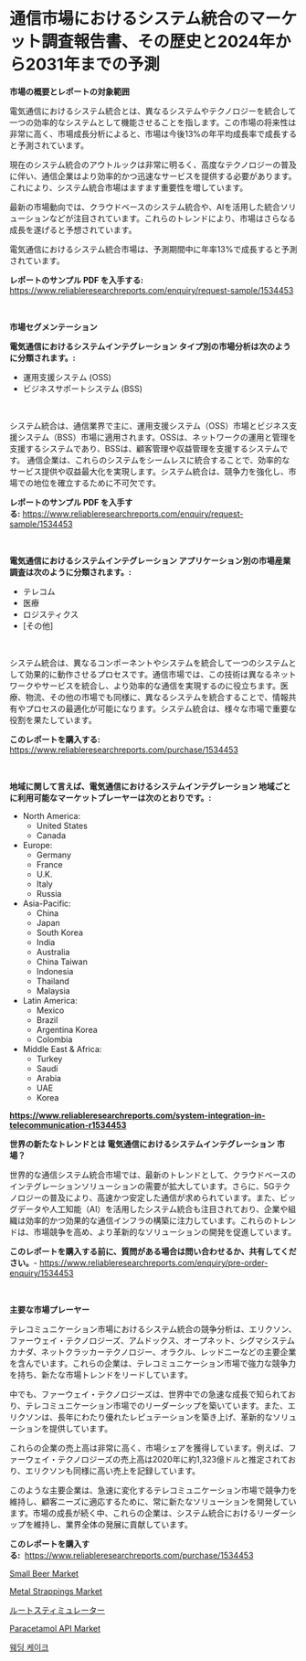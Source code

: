 <p><h1>通信市場におけるシステム統合のマーケット調査報告書、その歴史と2024年から2031年までの予測</h1></p><p><strong>市場の概要とレポートの対象範囲</strong></p>
<p><p>電気通信におけるシステム統合とは、異なるシステムやテクノロジーを統合して一つの効率的なシステムとして機能させることを指します。この市場の将来性は非常に高く、市場成長分析によると、市場は今後13%の年平均成長率で成長すると予測されています。</p><p>現在のシステム統合のアウトルックは非常に明るく、高度なテクノロジーの普及に伴い、通信企業はより効率的かつ迅速なサービスを提供する必要があります。これにより、システム統合市場はますます重要性を増しています。</p><p>最新の市場動向では、クラウドベースのシステム統合や、AIを活用した統合ソリューションなどが注目されています。これらのトレンドにより、市場はさらなる成長を遂げると予想されています。</p><p>電気通信におけるシステム統合市場は、予測期間中に年率13%で成長すると予測されています。</p></p>
<p><strong>レポートのサンプル PDF を入手する:</strong> <a href="https://www.reliableresearchreports.com/enquiry/request-sample/1534453">https://www.reliableresearchreports.com/enquiry/request-sample/1534453</a></p>
<p>&nbsp;</p>
<p><strong>市場セグメンテーション</strong></p>
<p><strong>電気通信におけるシステムインテグレーション タイプ別の市場分析は次のように分類されます。:</strong></p>
<p><ul><li>運用支援システム (OSS)</li><li>ビジネスサポートシステム (BSS)</li></ul></p>
<p>&nbsp;</p>
<p><p>システム統合は、通信業界で主に、運用支援システム（OSS）市場とビジネス支援システム（BSS）市場に適用されます。OSSは、ネットワークの運用と管理を支援するシステムであり、BSSは、顧客管理や収益管理を支援するシステムです。 通信企業は、これらのシステムをシームレスに統合することで、効率的なサービス提供や収益最大化を実現します。システム統合は、競争力を強化し、市場での地位を確立するために不可欠です。</p></p>
<p><strong>レポートのサンプル PDF を入手する:</strong>&nbsp;<a href="https://www.reliableresearchreports.com/enquiry/request-sample/1534453">https://www.reliableresearchreports.com/enquiry/request-sample/1534453</a></p>
<p>&nbsp;</p>
<p><strong> 電気通信におけるシステムインテグレーション アプリケーション別の市場産業調査は次のように分類されます。:</strong></p>
<p><ul><li>テレコム</li><li>医療</li><li>ロジスティクス</li><li>[その他]</li></ul></p>
<p>&nbsp;</p>
<p><p>システム統合は、異なるコンポーネントやシステムを統合して一つのシステムとして効果的に動作させるプロセスです。通信市場では、この技術は異なるネットワークやサービスを統合し、より効率的な通信を実現するのに役立ちます。医療、物流、その他の市場でも同様に、異なるシステムを統合することで、情報共有やプロセスの最適化が可能になります。システム統合は、様々な市場で重要な役割を果たしています。</p></p>
<p><strong>このレポートを購入する:</strong>&nbsp; <a href="https://www.reliableresearchreports.com/purchase/1534453">https://www.reliableresearchreports.com/purchase/1534453</a></p>
<p>&nbsp;</p>
<p><strong>地域に関して言えば、電気通信におけるシステムインテグレーション 地域ごとに利用可能なマーケットプレーヤーは次のとおりです。:</strong></p>
<p><ul>
    <li>
        North America:
        <ul>
            <li>United States</li>
            <li>Canada</li>
        </ul>
    </li>
    <li>
        Europe:
        <ul>
            <li>Germany</li>
            <li>France</li>
            <li>U.K.</li>
            <li>Italy</li>
            <li>Russia</li>
        </ul>
    </li>
    <li>
        Asia-Pacific:
        <ul>
            <li>China</li>
            <li>Japan</li>
            <li>South Korea</li>
            <li>India</li>
            <li>Australia</li>
            <li>China Taiwan</li>
            <li>Indonesia</li>
            <li>Thailand</li>
            <li>Malaysia</li>
        </ul>
    </li>
    <li>
        Latin America:
        <ul>
            <li>Mexico</li>
            <li>Brazil</li>
            <li>Argentina Korea</li>
            <li>Colombia</li>
        </ul>
    </li>
    <li>
        Middle East & Africa:
        <ul>
            <li>Turkey</li>
            <li>Saudi</li>
            <li>Arabia</li>
            <li>UAE</li>
            <li>Korea</li>
        </ul>
    </li>
    </ul></p>
<p><strong><a href="https://www.reliableresearchreports.com/system-integration-in-telecommunication-r1534453">https://www.reliableresearchreports.com/system-integration-in-telecommunication-r1534453</a></strong>&nbsp;</p>
<p><strong>世界の新たなトレンドとは 電気通信におけるシステムインテグレーション 市場？</strong></p>
<p><p>世界的な通信システム統合市場では、最新のトレンドとして、クラウドベースのインテグレーションソリューションの需要が拡大しています。さらに、5Gテクノロジーの普及により、高速かつ安定した通信が求められています。また、ビッグデータや人工知能（AI）を活用したシステム統合も注目されており、企業や組織は効率的かつ効果的な通信インフラの構築に注力しています。これらのトレンドは、市場競争を高め、より革新的なソリューションの開発を促進しています。</p></p>
<p><strong>このレポートを購入する前に、質問がある場合は問い合わせるか、共有してください。</strong>- <a href="https://www.reliableresearchreports.com/enquiry/pre-order-enquiry/1534453">https://www.reliableresearchreports.com/enquiry/pre-order-enquiry/1534453</a></p>
<p>&nbsp;</p>
<p><strong>主要な市場プレーヤー</strong></p>
<p><p>テレコミュニケーション市場におけるシステム統合の競争分析は、エリクソン、ファーウェイ・テクノロジーズ、アムドックス、オープネット、シグマシステムカナダ、ネットクラッカーテクノロジー、オラクル、レッドニーなどの主要企業を含んでいます。これらの企業は、テレコミュニケーション市場で強力な競争力を持ち、新たな市場トレンドをリードしています。</p><p>中でも、ファーウェイ・テクノロジーズは、世界中での急速な成長で知られており、テレコミュニケーション市場でのリーダーシップを築いています。また、エリクソンは、長年にわたり優れたレピュテーションを築き上げ、革新的なソリューションを提供しています。</p><p>これらの企業の売上高は非常に高く、市場シェアを獲得しています。例えば、ファーウェイ・テクノロジーズの売上高は2020年に約1,323億ドルと推定されており、エリクソンも同様に高い売上を記録しています。</p><p>このような主要企業は、急速に変化するテレコミュニケーション市場で競争力を維持し、顧客ニーズに適応するために、常に新たなソリューションを開発しています。市場の成長が続く中、これらの企業は、システム統合におけるリーダーシップを維持し、業界全体の発展に貢献しています。</p></p>
<p><strong>このレポートを購入する:</strong>&nbsp;&nbsp;<a href="https://www.reliableresearchreports.com/purchase/1534453">https://www.reliableresearchreports.com/purchase/1534453</a></p>
<p><p><a href="https://github.com/pizolina/Market-Research-Report-List-4/blob/main/small-beer-market.md">Small Beer Market</a></p><p><a href="https://issuu.com/reportprime-2/docs/metal-strappings-market-size-2030.pptx">Metal Strappings Market</a></p><p><a href="https://medium.com/@henriettemills1/%E6%A0%B9%E5%88%BA%E6%BF%80%E5%89%A4%E5%B8%82%E5%A0%B4-%E5%B8%82%E5%A0%B4%E3%82%B7%E3%82%A7%E3%82%A2-%E5%B8%82%E5%A0%B4%E3%83%88%E3%83%AC%E3%83%B3%E3%83%89-%E3%81%8A%E3%82%88%E3%81%B3%E5%B0%86%E6%9D%A5%E3%81%AE%E6%88%90%E9%95%B7%E3%82%92%E6%8E%A2%E3%82%8B-80f6f378673b">ルートスティミュレーター</a></p><p><a href="https://iodized-pantydraco-05c.notion.site/Paracetamol-API-Market-Furnish-Information-about-Market-Size-Market-Share-Market-Dynamics-and-Pro-7e203d3fa42c42bd887d96ed651f2589">Paracetamol API Market</a></p><p><a href="https://github.com/PhilToryphy7876567/Market-Research-Report-List-1/blob/main/879538916248.md">웨딩 케이크</a></p></p>